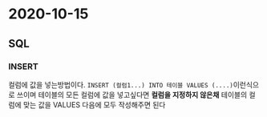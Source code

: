 # 2020-10-15

## SQL

### INSERT

컬럼에 값을 넣는방법이다. `INSERT (컬럼1...) INTO 테이블 VALUES (....)`이런식으로 쓰이며 테이블의 모든 컬럼에 값을 넣고싶다면 **컬럼을 지정하지 않은채** 테이블의 컬럼에 맞는 값을 VALUES 다음에 모두 작성해주면 된다
